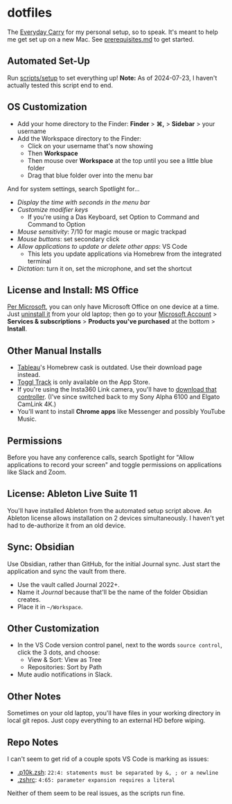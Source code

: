 # dotfiles

The [Everyday Carry][edc] for my personal setup, so to speak.
It's meant to help me get set up on a new Mac.
See [prerequisites.md](prerequisites.md) to get started.

## Automated Set-Up

Run [scripts/setup](scripts/setup) to set everything up!
**Note:** As of 2024-07-23, I haven't actually tested this script end to end.

## OS Customization

- Add your home directory to the Finder: **Finder** > **⌘,** > **Sidebar** > your username
- Add the Workspace directory to the Finder:
  - Click on your username that's now showing
  - Then **Workspace**
  - Then mouse over **Workspace** at the top until you see a little blue folder
  - Drag that blue folder over into the menu bar

And for system settings, search Spotlight for...

- _Display the time with seconds in the menu bar_
- _Customize modifier keys_
  - If you're using a Das Keyboard, set Option to Command and Command to Option
- _Mouse sensitivity_: 7/10 for magic mouse or magic trackpad
- _Mouse buttons_: set secondary click
- _Allow applications to update or delete other apps_: VS Code
  - This lets you update applications via Homebrew from the integrated terminal
- _Dictation_: turn it on, set the microphone, and set the shortcut

## License and Install: MS Office

[Per Microsoft][ms-licensing], you can only have Microsoft Office on one device at a time.
Just [uninstall it][ms-uninstall] from your old laptop;
then go to your [Microsoft Account][ms-account] > **Services & subscriptions** >
**Products you've purchased** at the bottom > **Install**.

## Other Manual Installs

- [Tableau][tableau]'s Homebrew cask is outdated. Use their download page instead.
- [Toggl Track][toggl] is only available on the App Store.
- If you're using the Insta360 Link camera, you'll have to [download that controller][insta360-link].
  (I've since switched back to my Sony Alpha 6100 and Elgato CamLink 4K.)
- You'll want to install **Chrome apps** like Messenger and possibly YouTube Music.

## Permissions

Before you have any conference calls,
search Spotlight for "Allow applications to record your screen"
and toggle permissions on applications like Slack and Zoom.

## License: Ableton Live Suite 11

You'll have installed Ableton from the automated setup script above.
An Ableton license allows installation on 2 devices simultaneously.
I haven't yet had to de-authorize it from an old device.

## Sync: Obsidian

Use Obsidian, rather than GitHub, for the initial Journal sync.
Just start the application and sync the vault from there.

- Use the vault called Journal 2022+.
- Name it _Journal_ because that'll be the name of the folder Obsidian creates.
- Place it in `~/Workspace`.

## Other Customization

- In the VS Code version control panel, next to the words `source control`,
  click the 3 dots, and choose:
  - View & Sort: View as Tree
  - Repositories: Sort by Path
- Mute audio notifications in Slack.

## Other Notes

Sometimes on your old laptop, you'll have files in your working directory in local git repos.
Just copy everything to an external HD before wiping.

## Repo Notes

I can't seem to get rid of a couple spots VS Code is marking as issues:

- [.p10k.zsh](.p10k.zsh): `22:4: statements must be separated by &, ; or a newline`
- [.zshrc](.zshrc): `4:65: parameter expansion requires a literal`

Neither of them seem to be real issues, as the scripts run fine.

[edc]: https://en.wikipedia.org/wiki/Everyday_carry
[tableau]: https://www.tableau.com/support/releases/desktop/2024.2#esdalt
[toggl]: https://apps.apple.com/us/app/toggl-track-hours-time-log/id1291898086
[insta360-link]: https://www.insta360.com/download/insta360-link
[ms-licensing]: https://support.microsoft.com/en-us/office/transfer-your-office-license-to-another-device-or-another-person-8a967fb6-6c65-433e-800e-b9ae3436c2de
[ms-uninstall]: https://support.microsoft.com/en-us/office/uninstall-office-for-mac-eefa1199-5b58-43af-8a3d-b73dc1a8cae3
[ms-account]: https://account.microsoft.com/

